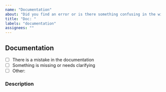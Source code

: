 ```yaml
---
name: "Documentation"
about: "Did you find an error or is there something confusing in the wiki?"
title: "Doc: "
labels: "documentation"
assignees: ""
---
```


## Documentation

<!-- Tick the box fits the issue by changing [ ] to [x] -->

- [ ] There is a mistake in the documentation
- [ ] Something is missing or needs clarifying
- [ ] Other: <!-- If other, please specify the type here -->

### Description

<!-- Describe the issue here -->
